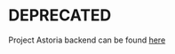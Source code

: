 # DEPRECATED

Project Astoria backend can be found [here](https://github.com/leonardosimmons/node-server/tree/master/src/servers/astoria)
